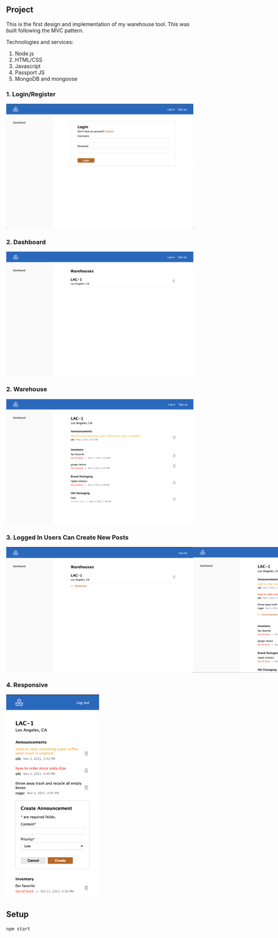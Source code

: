 ## Project
This is the first design and implementation of my warehouse tool. This was built following the MVC pattern.

Technologies and services: 
1. Node.js
2. HTML/CSS
4. Javascript
5. Passport JS
6. MongoDB and mongoose

### 1. Login/Register

<img src="/demo/login.png" alt="login screen" style="width: 600px;" />

### 2. Dashboard

<img src="demo/dashboard.png" alt="dashboard screen" style="width: 600px;" />

### 2. Warehouse

<img src="/demo/warehouse.png" alt="warehouse screen" style="width: 600px;" />

### 3. Logged In Users Can Create New Posts

<div style="display: flex">
  <img src="/demo/dashboard-in.png" alt="" style="width: 600px;" >
  <img src="/demo/warehouse-in.png" alt="" style="width: 600px;" >
</div>

### 4. Responsive

<img src="/demo/responsive.png" alt="mobile view" style="width: 250px;">

## Setup
```
npm start
```
